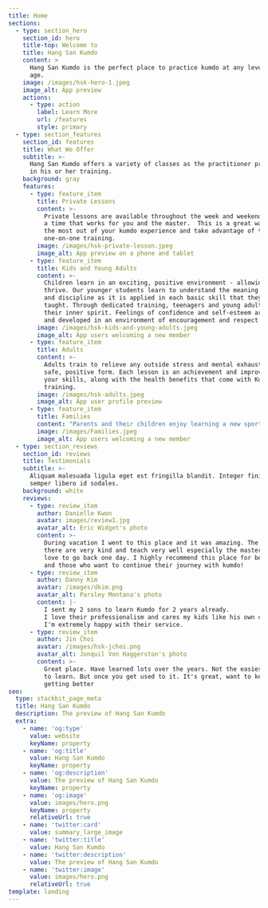 ```yaml
---
title: Home
sections:
  - type: section_hero
    section_id: hero
    title-top: Welcome to
    title: Hang San Kumdo
    content: >
      Hang San Kumdo is the perfect place to practice kumdo at any level and
      age.
    image: /images/hsk-hero-1.jpeg
    image_alt: App preview
    actions:
      - type: action
        label: Learn More
        url: /features
        style: primary
  - type: section_features
    section_id: features
    title: What We Offer
    subtitle: >-
      Hang San Kumdo offers a variety of classes as the practitioner progresses
      in his or her training.
    background: gray
    features:
      - type: feature_item
        title: Private Lessons
        content: >-
          Private lessons are available throughout the week and weekends during
          a time that works for you and the master.  This is a great way to get
          the most out of your kumdo experience and take advantage of the
          one-on-one training.
        image: /images/hsk-private-lesson.jpeg
        image_alt: App preview on a phone and tablet
      - type: feature_item
        title: Kids and Young Adults
        content: >-
          Children learn in an exciting, positive environment - allowing them to
          thrive. Our younger students learn to understand the meaning of focus
          and discipline as it is applied in each basic skill that they are
          taught. Through dedicated training, teenagers and young adults improve
          their inner spirit. Feelings of confidence and self-esteem are shaped
          and developed in an environment of encouragement and respect.
        image: /images/hsk-kids-and-young-adults.jpeg
        image_alt: App users welcoming a new member
      - type: feature_item
        title: Adults
        content: >-
          Adults train to relieve any outside stress and mental exhaustion in a
          safe, positive form. Each lesson is an achievement and improvement of
          your skills, along with the health benefits that come with Kumdo
          training.
        image: /images/hsk-adults.jpeg
        image_alt: App user profile preview
      - type: feature_item
        title: Families
        content: "Parents and their children enjoy learning a new sport together! Families can practice during the open-group lessons or set up a private lesson just for you and your family.\_Kumdo is a great way to bond while experiencing\_a new part of life.\_\n"
        image: /images/Families.jpeg
        image_alt: App users welcoming a new member
  - type: section_reviews
    section_id: reviews
    title: Testimonials
    subtitle: >-
      Aliquam malesuada ligula eget est fringilla blandit. Integer finibus
      semper libero id sodales.
    background: white
    reviews:
      - type: review_item
        author: Danielle Kwon
        avatar: images/review1.jpg
        avatar_alt: Eric Widget's photo
        content: >-
          During vacation I went to this place and it was amazing. The people
          there are very kind and teach very well especially the master! I would
          love to go back one day. I highly recommend this place for beginners
          and those who want to continue their journey with kumdo!
      - type: review_item
        author: Danny Kim
        avatar: /images/dkim.png
        avatar_alt: Parsley Montana's photo
        content: |-
          I sent my 2 sons to learn Kumdo for 2 years already.
          I love their professionalism and cares my kids like his own childs.
          I'm extremely happy with their service.
      - type: review_item
        author: Jin Choi
        avatar: /images/hsk-jchoi.png
        avatar_alt: Jonquil Von Haggerston's photo
        content: >-
          Great place. Have learned lots over the years. Not the easiest sport
          to learn. But once you get used to it. It's great, want to keep
          getting better
seo:
  type: stackbit_page_meta
  title: Hang San Kumdo
  description: The preview of Hang San Kumdo
  extra:
    - name: 'og:type'
      value: website
      keyName: property
    - name: 'og:title'
      value: Hang San Kumdo
      keyName: property
    - name: 'og:description'
      value: The preview of Hang San Kumdo
      keyName: property
    - name: 'og:image'
      value: images/hero.png
      keyName: property
      relativeUrl: true
    - name: 'twitter:card'
      value: summary_large_image
    - name: 'twitter:title'
      value: Hang San Kumdo
    - name: 'twitter:description'
      value: The preview of Hang San Kumdo
    - name: 'twitter:image'
      value: images/hero.png
      relativeUrl: true
template: landing
---
```

